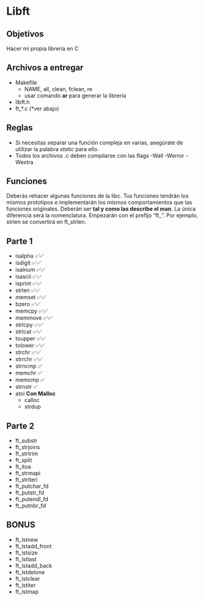 # Libft

## Objetivos
Hacer mi propia librería en C

## Archivos a entregar
- Makefile
	- NAME, all, clean, fclean, re
	- usar comando **ar** para generar la librería
- libft.h
- ft_*.c (*ver abajo)

## Reglas
- Si necesitas separar una función compleja en varias, asegúrate de utilizar la palabra *static* para ello.
- Todos los archivos .c deben compilarse con las flags -Wall -Werror -Wextra

## Funciones
Deberás rehacer algunas funciones de la libc. Tus funciones tendrán los mismos prototipos e implementarán los mismos comportamientos que las funciones originales. Deberán ser **tal y como las describe el man**. La única diferencia será la nomenclatura. Empezarán con el prefijo “ft_”. Por ejemplo, strlen se convertirá en ft_strlen.
## Parte 1
- isalpha ✅✅
- isdigit ✅✅
- isalnum ✅✅
- isascii ✅✅
- isprint ✅✅
- strlen ✅✅
- memset ✅✅
- bzero ✅✅
- memcpy ✅✅
- memmove ✅✅
- strlcpy ✅✅
- strlcat ✅✅
- toupper ✅✅
- tolower ✅✅
- strchr ✅✅
- strrchr ✅✅
- strncmp ✅
- memchr ✅
- memcmp ✅
- strnstr ✅
- atoi
**Con Malloc**
	- calloc
	- strdup

## Parte 2
- ft_substr
- ft_strjoins
- ft_strtrim
- ft_split
- ft_itoa
- ft_strmapi
- ft_striteri
- ft_putchar_fd
- ft_putstr_fd
- ft_putendl_fd
- ft_putnbr_fd

## BONUS
- ft_lstnew
- ft_lstadd_front
- ft_lstsize
- ft_lstlast
- ft_lstadd_back
- ft_lstdelone
- ft_lstclear
- ft_lstiter
- ft_lstmap
